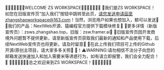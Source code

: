 🎉🎉🎉🎉🎉🎉🎉WELCOME ZS WORKSPACE🎉🎉🎉🎉🎉🎉🎉
🌹我们是ZS WORKSPACE！如您在旧版宣传页“加入我们”按钮中跳转至此页，请您发送申请函至zhangshaoworkspace@163.com！当然，浏览用户如果也想加入，额可以发送🌹
🌹我们的产品：NextWeb开源、猿编程官方提供下载模块修复🌹
🌹更多详情（新版宣传页）：zsws.zhangshao.top，旧版：zsw.framer.ai🌹
🌹旧版宣传页因开发商境外问题暂不提供更新，请至新版宣传页获取我们最新的通知和产品使用下载，后续NextWeb宣传页也将更新，请及时留意🌹
🌹在此上传我们项目可上传的Github开源/原创主项目，请大家多多关照🌹
🌹！⚠WARNING:请勿相信不法分子向您的邮箱发送快速加入和加入需要米等诱惑行为，如有请立即报警，我们会全力配合！🌹
🎉🎉🎉🎉🎉🎉🎉总之欢迎来到ZS WORKSPACE！🎉🎉🎉🎉🎉🎉🎉
